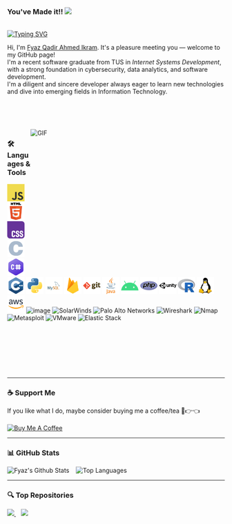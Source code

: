 ### You've Made it!! <img src="https://media.giphy.com/media/hvRJCLFzcasrR4ia7z/giphy.gif" width="25px">
<br />
<a href="https://git.io/typing-svg"><img src="https://readme-typing-svg.demolab.com?font=Google+Sans+Code&pause=1000&color=F7F7F7&background=FFFFFF00&width=435&lines=Welcome+to+my+Github+Page!;My+Name+is+Fyaz+Ikram+;I+love+to+Code+%3C%2F%3E+....;Develop+%F0%9F%91%A8%F0%9F%8F%BB%E2%80%8D%F0%9F%92%BB+......;Teach+%F0%9F%93%9D+........;And+Inspire+new+ideas+%F0%9F%92%A1;I'm+very+passionate+about%3A;Cybersecurity+%E2%9A%A0%EF%B8%8E;DevSecOPS+%F0%9F%9B%A0%EF%B8%8F;Automation+%F0%9F%9A%80;Aviation+%E2%9C%88%EF%B8%8F" alt="Typing SVG" /></a>

Hi, I'm [Fyaz Qadir Ahmed Ikram](https://fqain.github.io). It's a pleasure meeting you — welcome to my GitHub page!  
I'm a recent software graduate from TUS in *Internet Systems Development*, with a strong foundation in cybersecurity, data analytics, and software development.  
I'm a diligent and sincere developer always eager to learn new technologies and dive into emerging fields in Information Technology.

<br /><br />

<br />

<img align="right" alt="GIF" src="https://github.com/abhisheknaiidu/abhisheknaiidu/blob/master/code.gif?raw=true" width="450" height="300" />

### 🛠️ Languages & Tools  

<p align="left">
  <!-- Programming/Dev stack (unchanged) -->
  <img height="40" src="https://raw.githubusercontent.com/github/explore/main/topics/javascript/javascript.png" alt="JavaScript" />
  <img height="40" src="https://raw.githubusercontent.com/github/explore/main/topics/html/html.png" alt="HTML" />
  <img height="40" src="https://raw.githubusercontent.com/github/explore/main/topics/css/css.png" alt="CSS" />
  <img height="40" src="https://raw.githubusercontent.com/github/explore/main/topics/c/c.png" alt="C" />
  <img height="40" src="https://raw.githubusercontent.com/github/explore/main/topics/csharp/csharp.png" alt="C#" />
  <img height="40" src="https://raw.githubusercontent.com/github/explore/main/topics/cpp/cpp.png" alt="C++" />
  <img height="40" src="https://raw.githubusercontent.com/github/explore/main/topics/python/python.png" alt="Python" />
  <img height="40" src="https://raw.githubusercontent.com/github/explore/main/topics/mysql/mysql.png" alt="MySQL" />
  <img height="40" src="https://raw.githubusercontent.com/github/explore/main/topics/firebase/firebase.png" alt="Firebase" />
  <img height="40" src="https://raw.githubusercontent.com/github/explore/main/topics/git/git.png" alt="Git" />
  <img height="40" src="https://raw.githubusercontent.com/github/explore/main/topics/java/java.png" alt="Java" />
  <img height="40" src="https://raw.githubusercontent.com/github/explore/main/topics/android/android.png" alt="Android" />
  <img height="40" src="https://raw.githubusercontent.com/github/explore/main/topics/php/php.png" alt="PHP" />
  <img height="40" src="https://raw.githubusercontent.com/github/explore/main/topics/unity/unity.png" alt="Unity" />
  <img height="40" src="https://raw.githubusercontent.com/github/explore/main/topics/r/r.png" alt="R" />
  <img height="40" src="https://raw.githubusercontent.com/github/explore/main/topics/linux/linux.png" alt="Linux" />
  <img height="40" src="https://raw.githubusercontent.com/github/explore/main/topics/aws/aws.png" alt="AWS" />

  <!-- Cybersecurity / Network Tools -->
  <img width="40" height="40" alt="image" src="https://github.com/user-attachments/assets/bb39c316-ac49-4b25-b864-050a3d7fb009" />
  <img height="40" src="https://raw.githubusercontent.com/securebinary/icons/main/solarwinds.png" alt="SolarWinds" />
  <img height="40" src="https://raw.githubusercontent.com/securebinary/icons/main/paloalto.png" alt="Palo Alto Networks" />
  <img height="40" src="https://raw.githubusercontent.com/securebinary/icons/main/wireshark.png" alt="Wireshark" />
  <img height="40" src="https://raw.githubusercontent.com/securebinary/icons/main/nmap.png" alt="Nmap" />
  <img height="40" src="https://raw.githubusercontent.com/securebinary/icons/main/metasploit.png" alt="Metasploit" />
  <img height="40" src="https://raw.githubusercontent.com/securebinary/icons/main/vmware.png" alt="VMware" />
  <img height="40" src="https://raw.githubusercontent.com/securebinary/icons/main/elastic.png" alt="Elastic Stack" />
</p>


<br /><br />
<br />
<br />
<br />
<br />

---

### ☕ Support Me  

If you like what I do, maybe consider buying me a coffee/tea 🥺👉👈  
<a href="https://www.buymeacoffee.com/fyazikram8Y" target="_blank">
<br />
  <img src="https://cdn.buymeacoffee.com/buttons/v2/default-red.png" alt="Buy Me A Coffee" width="150">
</a>

---

### 📊 GitHub Stats

<p align="left">
  <img src="https://github-readme-stats.vercel.app/api?username=FQAIN&show_icons=true&include_all_commits=true&theme=dark&hide_border=true" alt="Fyaz's Github Stats" height="160"/>
  &nbsp;&nbsp;
  <img src="https://github-readme-stats.vercel.app/api/top-langs/?username=FQAIN&layout=compact&theme=dark&hide_border=true" alt="Top Languages" height="160"/>
</p>

---

### 🔍 Top Repositories

<p align="left">
  <a href="https://github.com/FQAIN/github-readme-stats">
    <img src="https://github-readme-stats.vercel.app/api/pin/?username=FQAIN&repo=GiddyGoat.CodeIgniter&theme=dark" height="130"/>
  </a>
  &nbsp;&nbsp;
  <a href="https://github.com/FQAIN/FQAIN.github.io">
    <img src="https://github-readme-stats.vercel.app/api/pin/?username=FQAIN&repo=SOAM-Sullimar-Academy-of-Music-Enigma-Crackers&theme=dark" height="130"/>
  </a>
</p>
